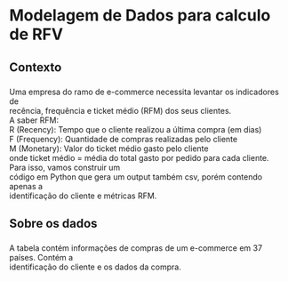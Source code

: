 <h1 align="left">Modelagem de Dados para calculo de RFV</h1>

###

<h2 align="left">Contexto</h2>

###

<p align="left">Uma empresa do ramo de e-commerce necessita levantar os indicadores de<br>recência, frequência e ticket médio (RFM) dos seus clientes.<br>A saber RFM:<br>R (Recency): Tempo que o cliente realizou a última compra (em dias)<br>F (Frequency): Quantidade de compras realizadas pelo cliente<br>M (Monetary): Valor do ticket médio gasto pelo cliente<br>onde ticket médio = média do total gasto por pedido para cada cliente.<br>Para isso, vamos construir um<br>código em Python que gera um output também csv, porém contendo apenas a<br>identificação do cliente e métricas RFM.</p>

###

<h2 align="left">Sobre os dados</h2>

###

<p align="left">A tabela contém informações de compras de um e-commerce em 37 países. Contém a<br>identificação do cliente e os dados da compra.</p>

###

<p align="left"></p>

###
